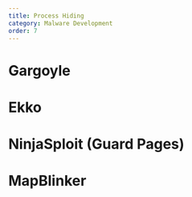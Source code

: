 ```yaml
---
title: Process Hiding
category: Malware Development
order: 7
---
```


# Gargoyle


# Ekko


# NinjaSploit (Guard Pages)



# MapBlinker




